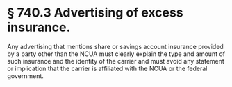 # § 740.3   Advertising of excess insurance.

Any advertising that mentions share or savings account insurance provided by a party other than the NCUA must clearly explain the type and amount of such insurance and the identity of the carrier and must avoid any statement or implication that the carrier is affiliated with the NCUA or the federal government.




